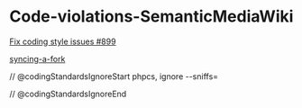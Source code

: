 # Code-violations-SemanticMediaWiki

[Fix coding style issues #899](https://github.com/SemanticMediaWiki/SemanticMediaWiki/issues/899)

[syncing-a-fork](https://help.github.com/articles/syncing-a-fork/)

// @codingStandardsIgnoreStart phpcs, ignore --sniffs=

// @codingStandardsIgnoreEnd
